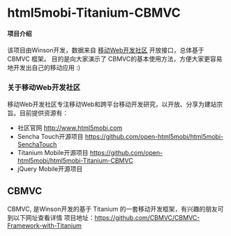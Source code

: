 html5mobi-Titanium-CBMVC
=========

#### 项目介绍 ####

该项目由Winson开发，数据来自 <a href="html5mobi.com">移动Web开发社区</a> 开放接口，总体基于 CBMVC 框架。
目的是向大家演示了 CBMVC的基本使用方法，方便大家更容易地开发出自己的移动应用 :)

### 关于移动Web开发社区 ###

移动Web开发社区专注移动Web和跨平台移动开发研究，以开放、分享为建站宗旨。目前提供资源有：

* 社区官网 http://www.html5mobi.com
* Sencha Touch开源项目 https://github.com/open-html5mobi/html5mobi-SenchaTouch
* Titanium Mobile开源项目 https://github.com/open-html5mobi/html5mobi-Titanium-CBMVC
* jQuery Mobile开源项目

CBMVC
---------------

CBMVC, 是Winson开发的基于 Titanium 的一套移动开发框架，有兴趣的朋友可到以下网址查看详情
项目地址：https://github.com/CBMVC/CBMVC-Framework-with-Titanium